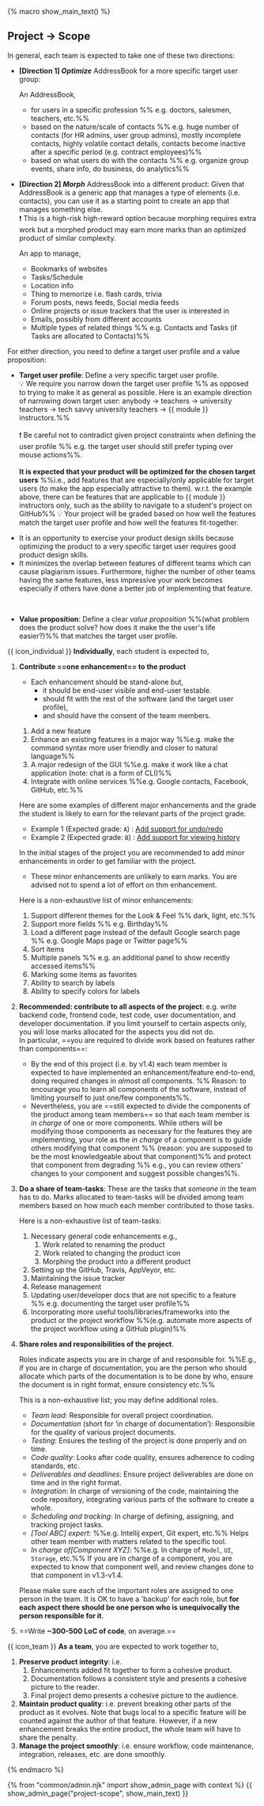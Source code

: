 {% macro show_main_text() %}
<div id="main">

## Project → Scope

<div id="project-direction">
In general, each team is expected to take one of these two directions:

* **[Direction 1]  _Optimize_** AddressBook for a more specific target user group:
   
  <panel header="%%{{ icon_example }} Examples for the _optimize_ direction%%" minimized> 
     
  An AddressBook,
     * for users in a specific profession %%&nbsp;e.g. doctors, salesmen, teachers, etc.%%
     * based on the nature/scale of contacts %%&nbsp;e.g. huge number of contacts (for HR admins, user group admins), mostly incomplete contacts, highly volatile contact details, contacts become inactive after a specific period (e.g. contract employees)%%
     * based on what users do with the contacts %%&nbsp;e.g. organize group events, share info, do business, do analytics%%   
     
  </panel><p/>

   
* **[Direction 2] _Morph_** AddressBook into a different product: Given that AddressBook is a generic app that manages a type of elements (i.e. contacts), you can use it as a starting point to create an app that manages something else.<br>
  :exclamation: This is a high-risk high-reward option because morphing requires extra work but a morphed product may earn more marks than an optimized product of similar complexity.
   
  <panel header="%%{{ icon_example }} Examples for the _morph_ direction%%" minimized> 
     
  An app to manage, 
  * Bookmarks of websites
  * Tasks/Schedule
  * Location info
  * Thing to memorize i.e. flash cards, trivia
  * Forum posts, news feeds, Social media feeds
  * Online projects or issue trackers that the user is interested in
  * Emails, possibly from different accounts
  * Multiple types of related things %%&nbsp;e.g. Contacts and Tasks (if Tasks are allocated to Contacts)%%
     
  </panel><p/>
   
For either direction, you need to define a target user profile and a value proposition:

* **Target user profile**: Define a very specific target user profile. <br> :bulb: We require you narrow down the target user profile %%&nbsp;as opposed to trying to make it as general as possible. Here is an example direction of narrowing down target user: anybody → teachers → university teachers → tech savvy university teachers → {{ module }} instructors.%%<br><br>
 :exclamation: Be careful not to contradict given project constraints when defining the user profile %%&nbsp;e.g. the target user should still prefer typing over mouse actions%%.<br><br>
  **It is expected that your product will be optimized for the chosen target users** %%i.e., add features that are especially/only applicable for target users (to make the app especially attractive to them). w.r.t. the example above, there can be features that are applicable to {{ module }} instructors only, such as the ability to navigate to a student's project on GitHub%%
 :bulb: Your project will be graded based on how well the features match the target user profile and how well the features fit-together.

<div class="indented-level2">
<panel header="%%Why the need to narrow down the user profile?%%" minimized> 
 
* It is an opportunity to exercise your product design skills because optimizing the product to a very specific target user requires good product design skills.
* It minimizes the overlap between features of different teams which can cause plagiarism issues. Furthermore, higher the number of other teams having the same features, less impressive your work becomes especially if others have done a better job of implementing that feature.   
 
</panel>
</div>
<br/>

* **Value proposition**: Define a clear _value proposition_ %%(what problem does the product solve? how does it make the the user's life easier?)%% that matches the target user profile.

</div>
   
<span id="individual-expectations">

{{ icon_individual }} **Individually**, each student is expected to,

1. **Contribute ==one enhancement== to the product**<br>
   * Each enhancement should be stand-alone but,
     * it should be end-user visible and end-user testable.
     * should fit with the rest of the software (and the target user profile),
     * and should have the consent of the team members.
  
   <panel header="%%{{ icon_example }} Examples of suitable enhancements%%" minimized>
   
   1. Add a new feature
   1. Enhance an existing features in a major way %%e.g. make the command syntax more user friendly and closer to natural language%%
   1. A major redesign of the GUI %%e.g. make it work like a chat application (note: chat is a form of CLI)%%
   1. Integrate with online services %%e.g. Google contacts, Facebook, GitHub, etc.%%
   
   </panel><p/>
   
   <panel header="%%{{ icon_example }} Enhancements vs Grade: Examples%%" minimized> 
   
   Here are some examples of different major enhancements and the grade the student is likely to earn for the relevant parts of the project grade.
   * Example 1 (Expected grade: `A`) : [Add support for undo/redo](https://github.com/se-edu/addressbook-level4/pull/610/files)
   * Example 2 (Expected grade: `B`) : [Add support for viewing history](https://github.com/se-edu/addressbook-level4/pull/440/files)
   
   </panel><p/>

   In the initial stages of the project you are recommended to add minor enhancements in order to get familiar with the project.
   * These minor enhancements are unlikely to earn marks. You are advised not to spend a lot of effort on thm enhancement.
   
   <panel header="%%{{ icon_example }} Examples of minor enhancements%%" minimized>
   
   Here is a non-exhaustive list of minor enhancements:
   
   1. Support different themes for the Look & Feel %%&nbsp;dark, light, etc.%%
   1. Support more fields %%&nbsp;e.g. Birthday%%
   1. Load a different page instead of the default Google search page %%&nbsp;e.g. Google Maps page or Twitter page%%
   1. Sort items
   1. Multiple panels %%&nbsp;e.g. an additional panel to show recently accessed items%%
   1. Marking some items as favorites
   1. Ability to search by labels
   1. Ability to specify colors for labels
   
   </panel><p/> 
 
1. **Recommended: contribute to all aspects of the project**: e.g. write backend code, frontend code, test code, user documentation, and developer documentation. If you limit yourself to certain aspects only, you will lose marks allocated for the aspects you did not do.<br>
  In particular, ==you are required to divide work based on features rather than components==:
   * By the end of this project (i.e. by v1.4) each team member is expected to have implemented an enhancement/feature end-to-end, doing required changes in _almost all_ components. %%&nbsp;Reason: to encourage you to learn all components of the software, instead of limiting yourself to just one/few components%%.
   * Nevertheless, you are ==still expected to divide the components of the product among team members== so that each team member is _in charge_ of one or more components. While others will be modifying those components as necessary for the features they are implementing, your role as the _in charge_ of a component is to guide others modifying that component %%&nbsp;(reason: you are supposed to be the most knowledgeable about that component)%% and protect that component from degrading %%&nbsp;e.g., you can review others' changes to your component and suggest possible changes%%.

1. **Do a share of team-tasks**: These are the tasks that _someone_ in the team has to do. Marks allocated to team-tasks will be divided among team members based on how much each member contributed to those tasks.

   <panel header="%%{{ icon_example }} Examples of team-tasks%%" minimized>
   
   <span id="example-team-tasks">
   
   Here is a non-exhaustive list of team-tasks:
   
   1. Necessary general code enhancements e.g.,
      1. Work related to renaming the product
      1. Work related to changing the product icon
      1. Morphing the product into a different product
   1. Setting up the GitHub, Travis, AppVeyor, etc.
   1. Maintaining the issue tracker
   1. Release management
   1. Updating user/developer docs that are not specific to a feature %%&nbsp;e.g. documenting the target user profile%%
   1. Incorporating more useful tools/libraries/frameworks into the product or the project workflow %%(e.g. automate more aspects of the project workflow using a GitHub plugin)%%
   
   </span>
   
   </panel><p/>
   
1. **Share roles and responsibilities of the project**.

   <span id="roles">

   Roles indicate aspects you are in charge of and responsible for. %%E.g., if you are in charge of documentation, you are the person who should allocate which parts of the documentation is to be done by who, ensure the document is in right format, ensure consistency etc.%%  
     
   <panel header="%%{{ icon_example }} Recommended roles and responsibilities%%" minimized>
   
   This is a non-exhaustive list; you may define additional roles.
   
   * _Team lead_: Responsible for overall project coordination.
   * _Documentation_ (short for ‘in charge of documentation’): Responsible for the quality of various project documents.
   * _Testing_: Ensures the testing of the project is done properly and on time.
   * _Code quality_: Looks after code quality, ensures adherence to coding standards, etc.
   * _Deliverables and deadlines_: Ensure project deliverables are done on time and in the right format.
   * _Integration_: In charge of versioning of the code, maintaining the code repository, integrating various parts of the software to create a whole.
   * _Scheduling and tracking_: In charge of defining, assigning, and tracking project tasks.
   * _[Tool ABC] expert_: %%e.g. Intellij expert, Git expert, etc.%% Helps other team member with matters related to the specific tool.
   * _In charge of[Component XYZ]_: %%e.g. In charge of `Model`, `UI`, `Storage`, etc.%% If you are in charge of a component, you are expected to know that component well, and review changes done to that component in v1.3-v1.4.
   
   </panel>
   <p/>
   
   Please make sure each of the important roles are assigned to one person in the team. It is OK to have a 'backup' for each role, but **for each aspect there should be one person who is unequivocally the person responsible for it**.
   </span>

1. ==Write **~300-500 LoC of code**, on average.==

</span>
<span id="team-expectations">

{{ icon_team }} **As a team**, you are expected to work together to,

1. **Preserve product integrity**: i.e.
   1. Enhancements added fit together to form a cohesive product.
   1. Documentation follows a consistent style and presents a cohesive picture to the reader.
   1. Final project demo presents a cohesive picture to the audience.
1. **Maintain product quality**: i.e. prevent breaking other parts of the product as it evolves. Note that bugs local to a specific feature will be counted against the author of that feature. However, if a new enhancement breaks the entire product, the whole team will have to share the penalty.
1. **Manage the project smoothly**: i.e. ensure workflow, code maintenance, integration, releases, etc. are done smoothly.

</span>


</div>
{% endmacro %}

{% from "common/admin.njk" import show_admin_page with context %}
{{ show_admin_page("project-scope", show_main_text) }}